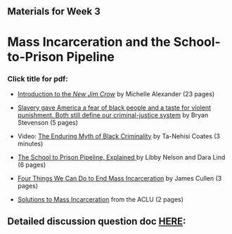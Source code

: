 ## Materials for Week 3
# Mass Incarceration and the School-to-Prison Pipeline
### Click title for pdf:

- <a href="week3/NJC_INTRO.pdf">Introduction to the *New Jim Crow*</a> by Michelle Alexander (23 pages)

- <a href="week3/stevenson.pdf">Slavery gave America a fear of black people and a taste for violent punishment. Both still define our criminal-justice system</a> by Bryan Stevenson (5 pages)

- Video: <a href="https://www.youtube.com/watch?v=cQo-yYhExw0">The Enduring Myth of Black Criminality</a> by Ta-Nehisi Coates (3 minutes)

- <a href="week3/school-to-prison.pdf">The School to Prison Pipeline, Explained </a> by Libby Nelson and Dara Lind (6 pages)

- <a href="week3/four-things.pdf">Four Things We Can Do to End Mass Incarceration</a> by James Cullen (3 pages)

- <a href="week3/ACLU-solutions.pdf">Solutions to Mass Incarceration</a> from the ACLU (2 pages)

## Detailed discussion question doc [HERE](https://docs.google.com/document/d/1glp9U0ODR8jrM39TIiy2vtUC_qnDpywHtypbXKB1B9A/edit?usp=sharing): 
